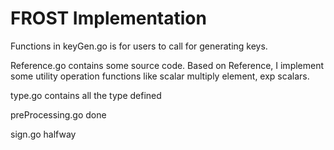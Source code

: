 # FROST Implementation

Functions in keyGen.go is for users to call for generating keys.

Reference.go contains some source code. Based on Reference, I implement some utility operation functions like scalar multiply element, exp scalars.

type.go contains all the type defined

preProcessing.go done

sign.go halfway
